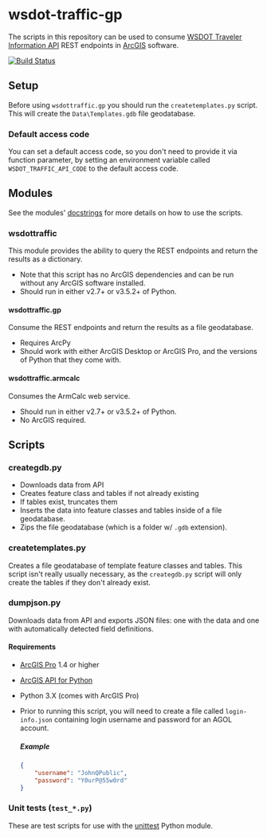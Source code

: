 wsdot-traffic-gp
================

The scripts in this repository can be used to consume [WSDOT Traveler Information API] REST endpoints in [ArcGIS]  software.

[![Build Status](https://travis-ci.org/WSDOT-GIS/wsdot-traffic-gp.svg?branch=master)](https://travis-ci.org/WSDOT-GIS/wsdot-traffic-gp)

Setup
-----
Before using `wsdottraffic.gp` you should run the `createtemplates.py` script.  This will create the `Data\Templates.gdb` file geodatabase.

### Default access code ###
You can set a default access code, so you don't need to provide it via function parameter, by setting an environment variable called `WSDOT_TRAFFIC_API_CODE` to the default access code.

Modules
-------
See the modules' [docstrings] for more details on how to use the scripts.

### wsdottraffic ###
This module provides the ability to query the REST endpoints and return the results as a dictionary.

* Note that this script has no ArcGIS dependencies and can be run without any ArcGIS software installed.
* Should run in either v2.7+ or v3.5.2+ of Python.

#### wsdottraffic.gp ####
Consume the REST endpoints and return the results as a file geodatabase.

* Requires ArcPy
* Should work with either ArcGIS Desktop or ArcGIS Pro, and the versions of Python that they come with.

#### wsdottraffic.armcalc  ####
Consumes the ArmCalc web service.

* Should run in either v2.7+ or v3.5.2+ of Python.
* No ArcGIS required.


Scripts
-------

### creategdb.py ###

* Downloads data from API
* Creates feature class and tables if not already existing
* If tables exist, truncates them
* Inserts the data into feature classes and tables inside of a file geodatabase.
* Zips the file geodatabase (which is a folder w/ `.gdb` extension).

### createtemplates.py ###

Creates a file geodatabase of template feature classes and tables. This script isn't really usually necessary, as the `creategdb.py` script will only create the tables if they don't already exist.

### dumpjson.py ###

Downloads data from API and exports JSON files: one with the data and one with automatically detected field definitions.

#### Requirements ####

* [ArcGIS Pro] 1.4 or higher
* [ArcGIS API for Python]
* Python 3.X (comes with ArcGIS Pro)
* Prior to running this script, you will need to create a file called `login-info.json` containing login username and password for an AGOL account.

    ##### Example #####
    ```json
    {
        "username": "JohnQPublic",
        "password": "Y0urP@55w0rd"
    }
    ```

### Unit tests (`test_*.py`) ###

These are test scripts for use with the [unittest] Python module.

[ArcGIS]:http://resources.arcgis.com/
[ArcGIS API for Python]:https://developers.arcgis.com/python/
[ArcGIS Pro]:http://pro[.arcgis.co]m
[docstrings]:https://en.wikipedia.org/wiki/Docstring#Python
[unittest]:https://docs.python.org/3/library/unittest.html
[WSDOT Traveler Information API]:http://www.wsdot.wa.gov/Traffic/api/